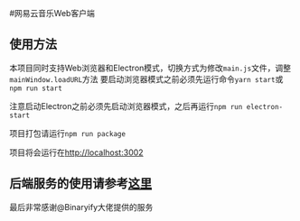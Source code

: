#网易云音乐Web客户端

## 使用方法

本项目同时支持Web浏览器和Electron模式，切换方式为修改`main.js`文件，调整`mainWindow.loadURL`方法
要启动浏览器模式之前必须先运行命令`yarn start`或`npm run start`

注意启动Electron之前必须先启动浏览器模式，之后再运行`npm run electron-start`

项目打包请运行`npm run package`

项目将会运行在[http://localhost:3002](http://localhost:3000)

## 后端服务的使用请参考[这里](https://github.com/Binaryify/NeteaseCloudMusicApi)
最后非常感谢@Binaryify大佬提供的服务


